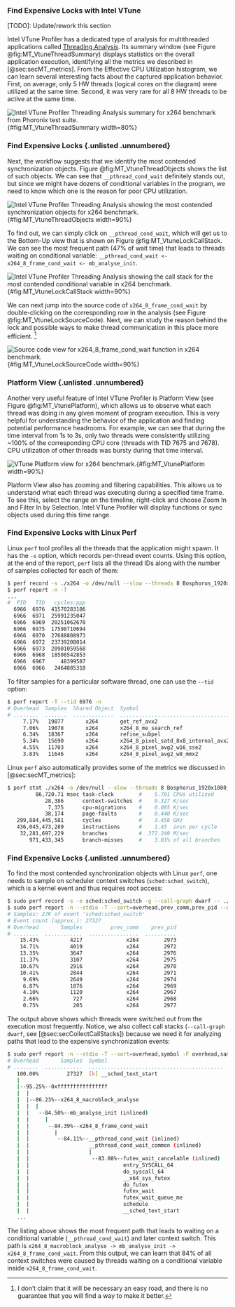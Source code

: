 ### Find Expensive Locks with Intel VTune

[TODO]: Update/rework this section

Intel VTune Profiler has a dedicated type of analysis for multithreaded applications called [Threading Analysis](https://software.intel.com/en-us/vtune-help-threading-analysis). Its summary window (see Figure @fig:MT_VtuneThreadSummary) displays statistics on the overall application execution, identifying all the metrics we described in [@sec:secMT_metrics]. From the Effective CPU Utilization histogram, we can learn several interesting facts about the captured application behavior. First, on average, only 5 HW threads (logical cores on the diagram) were utilized at the same time. Second, it was very rare for all 8 HW threads to be active at the same time.

![Intel VTune Profiler Threading Analysis summary for [x264](https://openbenchmarking.org/test/pts/x264) benchmark from [Phoronix test suite](https://www.phoronix-test-suite.com/).](../../img/mt-perf/VtuneThreadingSummary.png){#fig:MT_VtuneThreadSummary width=80%}

### Find Expensive Locks {.unlisted .unnumbered}

Next, the workflow suggests that we identify the most contended synchronization objects. Figure @fig:MT_VtuneThreadObjects shows the list of such objects. We can see that `__pthread_cond_wait` definitely stands out, but since we might have dozens of conditional variables in the program, we need to know which one is the reason for poor CPU utilization.

![Intel VTune Profiler Threading Analysis showing the most contended synchronization objects for [x264](https://openbenchmarking.org/test/pts/x264) benchmark.](../../img/mt-perf/VtuneThreadingWaitingObjects.png){#fig:MT_VtuneThreadObjects width=90%}

To find out, we can simply click on `__pthread_cond_wait`, which will get us to the Bottom-Up view that is shown on Figure @fig:MT_VtuneLockCallStack. We can see the most frequent path (47% of wait time) that leads to threads waiting on conditional variable: `__pthread_cond_wait <- x264_8_frame_cond_wait <- mb_analyse_init`.

![Intel VTune Profiler Threading Analysis showing the call stack for the most contended conditional variable in [x264](https://openbenchmarking.org/test/pts/x264) benchmark.](../../img/mt-perf/VtuneThreadingLockCallStack.png){#fig:MT_VtuneLockCallStack width=90%}

We can next jump into the source code of `x264_8_frame_cond_wait` by double-clicking on the corresponding row in the analysis (see Figure @fig:MT_VtuneLockSourceCode). Next, we can study the reason behind the lock and possible ways to make thread communication in this place more efficient. [^15]

![Source code view for x264_8_frame_cond_wait function in [x264](https://openbenchmarking.org/test/pts/x264) benchmark.](../../img/mt-perf/VtuneThreadingLockSourceCode.png){#fig:MT_VtuneLockSourceCode width=90%}

### Platform View {.unlisted .unnumbered}

Another very useful feature of Intel VTune Profiler is Platform View (see Figure @fig:MT_VtunePlatform), which allows us to observe what each thread was doing in any given moment of program execution. This is very helpful for understanding the behavior of the application and finding potential performance headrooms. For example, we can see that during the time interval from 1s to 3s, only two threads were consistently utilizing ~100% of the corresponding CPU core (threads with TID 7675 and 7678). CPU utilization of other threads was bursty during that time interval. 

![VTune Platform view for [x264](https://openbenchmarking.org/test/pts/x264) benchmark.](../../img/mt-perf/VtuneThreadingPlatformView.png){#fig:MT_VtunePlatform width=90%}

Platform View also has zooming and filtering capabilities. This allows us to understand what each thread was executing during a specified time frame. To see this, select the range on the timeline, right-click and choose Zoom In and Filter In by Selection. Intel VTune Profiler will display functions or sync objects used during this time range.

### Find Expensive Locks with Linux Perf

Linux `perf` tool profiles all the threads that the application might spawn. It has the `-s` option, which records per-thread event counts. Using this option, at the end of the report, `perf` lists all the thread IDs along with the number of samples collected for each of them:

```bash
$ perf record -s ./x264 -o /dev/null --slow --threads 8 Bosphorus_1920x1080_120fps_420_8bit_YUV.y4m
$ perf report -n -T
...
#  PID   TID   cycles:ppp
  6966  6976  41570283106
  6966  6971  25991235047
  6966  6969  20251062678
  6966  6975  17598710694
  6966  6970  27688808973
  6966  6972  23739208014
  6966  6973  20901059568
  6966  6968  18508542853
  6966  6967     48399587
  6966  6966   2464885318
```

To filter samples for a particular software thread, one can use the `--tid` option:

```bash
$ perf report -T --tid 6976 -n
# Overhead  Samples  Shared Object  Symbol
# ........  .......  .............  ...................................
     7.17%   19877       x264       get_ref_avx2
     7.06%   19078       x264       x264_8_me_search_ref
     6.34%   18367       x264       refine_subpel
     5.34%   15690       x264       x264_8_pixel_satd_8x8_internal_avx2
     4.55%   11703       x264       x264_8_pixel_avg2_w16_sse2
     3.83%   11646       x264       x264_8_pixel_avg2_w8_mmx2
```

Linux `perf` also automatically provides some of the metrics we discussed in [@sec:secMT_metrics]: 

```bash
$ perf stat ./x264 -o /dev/null --slow --threads 8 Bosphorus_1920x1080_120fps_420_8bit_YUV.y4m
         86,720.71 msec task-clock        #    5.701 CPUs utilized
            28,386      context-switches  #    0.327 K/sec
             7,375      cpu-migrations    #    0.085 K/sec
            38,174      page-faults       #    0.440 K/sec
   299,884,445,581      cycles            #    3.458 GHz
   436,045,473,289      instructions      #    1.45  insn per cycle
    32,281,697,229      branches          #  372.249 M/sec
       971,433,345      branch-misses     #    3.01% of all branches
```

### Find Expensive Locks {.unlisted .unnumbered}

To find the most contended synchronization objects with Linux `perf`, one needs to sample on scheduler context switches (`sched:sched_switch`), which is a kernel event and thus requires root access:

```bash
$ sudo perf record -s -e sched:sched_switch -g --call-graph dwarf -- ./x264 -o /dev/null --slow --threads 8 Bosphorus_1920x1080_120fps_420_8bit_YUV.y4m
$ sudo perf report -n --stdio -T --sort=overhead,prev_comm,prev_pid --no-call-graph -F overhead,sample
# Samples: 27K of event 'sched:sched_switch'
# Event count (approx.): 27327
# Overhead       Samples         prev_comm    prev_pid
# ........  ............  ................  ..........
    15.43%          4217              x264        2973
    14.71%          4019              x264        2972
    13.35%          3647              x264        2976
    11.37%          3107              x264        2975
    10.67%          2916              x264        2970
    10.41%          2844              x264        2971
     9.69%          2649              x264        2974
     6.87%          1876              x264        2969
     4.10%          1120              x264        2967
     2.66%           727              x264        2968
     0.75%           205              x264        2977
```

The output above shows which threads were switched out from the execution most frequently. Notice, we also collect call stacks (`--call-graph dwarf`, see [@sec:secCollectCallStacks]) because we need it for analyzing paths that lead to the expensive synchronization events:

```bash
$ sudo perf report -n --stdio -T --sort=overhead,symbol -F overhead,sample -G
# Overhead       Samples  Symbol
# ........  ............  ...........................................
   100.00%         27327  [k] __sched_text_start                     
   |
   |--95.25%--0xffffffffffffffff
   |  |
   |  |--86.23%--x264_8_macroblock_analyse
   |  |  |
   |  |   --84.50%--mb_analyse_init (inlined)
   |  |     |
   |  |      --84.39%--x264_8_frame_cond_wait
   |  |        |
   |  |         --84.11%--__pthread_cond_wait (inlined)
   |  |                   __pthread_cond_wait_common (inlined)
   |  |                   |
   |  |                    --83.88%--futex_wait_cancelable (inlined)
   |  |                              entry_SYSCALL_64
   |  |                              do_syscall_64
   |  |                              __x64_sys_futex
   |  |                              do_futex
   |  |                              futex_wait
   |  |                              futex_wait_queue_me
   |  |                              schedule
   |  |                              __sched_text_start
   ...
```

The listing above shows the most frequent path that leads to waiting on a conditional variable (`__pthread_cond_wait`) and later context switch. This path is `x264_8_macroblock_analyse -> mb_analyse_init -> x264_8_frame_cond_wait`. From this output, we can learn that 84% of all context switches were caused by threads waiting on a conditional variable inside `x264_8_frame_cond_wait`. 

[^15]: I don’t claim that it will be necessary an easy road, and there is no guarantee that you will find a way to make it better.